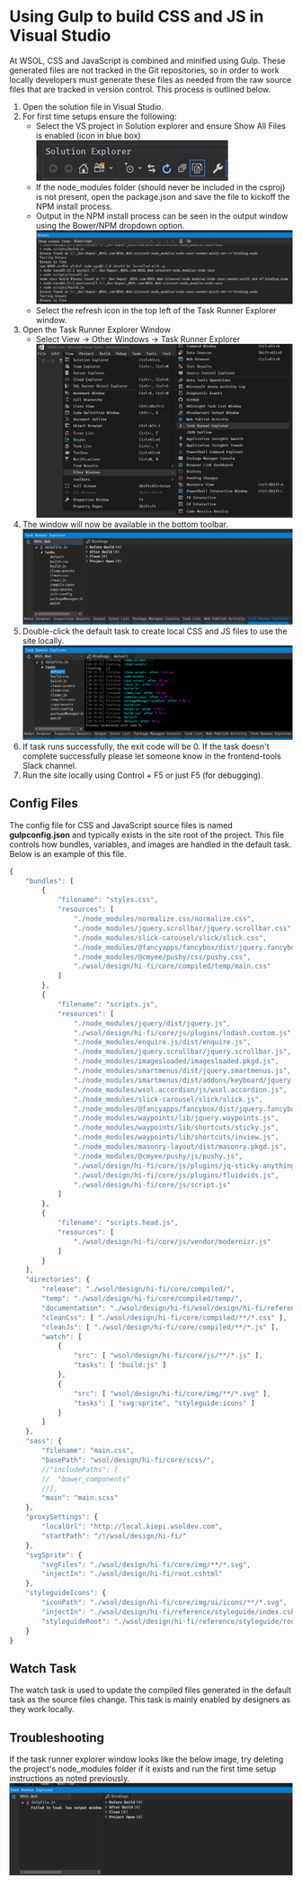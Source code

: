 # Using Gulp to build CSS and JS in Visual Studio
At WSOL, CSS and JavaScript is combined and minified using Gulp. These generated files are not tracked in the Git repositories, so in order to work locally developers must generate these files as needed from the raw source files that are tracked in version control. This process is outlined below.

1. Open the solution file in Visual Studio.
1. For first time setups ensure the following:
    * Select the VS project in Solution explorer and ensure Show All Files is enabled (icon in blue box)![Show All Files](https://raw.githubusercontent.com/websolutions/static-files/master/task-runner/solution-explorer-show-all-files.png)
    * If the node_modules folder (should never be included in the csproj) is not present, open the package.json and save the file to kickoff the NPM install process.
    * Output in the NPM install process can be seen in the output window using the Bower/NPM dropdown option.![Bower NPM](https://raw.githubusercontent.com/websolutions/static-files/master/task-runner/installing-node-modules.png)
    * Select the refresh icon in the top left of the Task Runner Explorer window.
1. Open the Task Runner Explorer Window
	* Select View -> Other Windows -> Task Runner Explorer
	![VS Image](https://raw.githubusercontent.com/websolutions/static-files/master/task-runner/task-runner-view-window.png)
1. The window will now be available in the bottom toolbar. ![VS Bottom Toolbar](https://raw.githubusercontent.com/websolutions/static-files/master/task-runner/task-runner-window.png)
1. Double-click the default task to create local CSS and JS files to use the site locally. ![Default Task Finished](https://raw.githubusercontent.com/websolutions/static-files/master/task-runner/task-runner-window-default-finished.png)
1. If task runs successfully, the exit code will be 0. If the task doesn't complete successfully please let someone know in the frontend-tools Slack channel.
1. Run the site locally using Control + F5 or just F5 (for debugging).

## Config Files
The config file for CSS and JavaScript source files is named **gulpconfig.json** and typically exists in the site root of the project. This file controls how bundles, variables, and images are handled in the default task. Below is an example of this file.

```js
{
    "bundles": [
        {
            "filename": "styles.css",
            "resources": [
                "./node_modules/normalize.css/normalize.css",
                "./node_modules/jquery.scrollbar/jquery.scrollbar.css",
                "./node_modules/slick-carousel/slick/slick.css",
                "./node_modules/@fancyapps/fancybox/dist/jquery.fancybox.css",
                "./node_modules/@cmyee/pushy/css/pushy.css",
                "./wsol/design/hi-fi/core/compiled/temp/main.css"
            ]
        },
        {
            "filename": "scripts.js",
            "resources": [
                "./node_modules/jquery/dist/jquery.js",
                "./wsol/design/hi-fi/core/js/plugins/lodash.custom.js",
                "./node_modules/enquire.js/dist/enquire.js",
                "./node_modules/jquery.scrollbar/jquery.scrollbar.js",
                "./node_modules/imagesloaded/imagesloaded.pkgd.js",
                "./node_modules/smartmenus/dist/jquery.smartmenus.js",
                "./node_modules/smartmenus/dist/addons/keyboard/jquery.smartmenus.keyboard.js",
                "./node_modules/wsol.accordion/js/wsol.accordion.js",
                "./node_modules/slick-carousel/slick/slick.js",
                "./node_modules/@fancyapps/fancybox/dist/jquery.fancybox.js",
                "./node_modules/waypoints/lib/jquery.waypoints.js",
                "./node_modules/waypoints/lib/shortcuts/sticky.js",
                "./node_modules/waypoints/lib/shortcuts/inview.js",
                "./node_modules/masonry-layout/dist/masonry.pkgd.js",
                "./node_modules/@cmyee/pushy/js/pushy.js",
                "./wsol/design/hi-fi/core/js/plugins/jq-sticky-anything.js",
                "./wsol/design/hi-fi/core/js/plugins/fluidvids.js",
                "./wsol/design/hi-fi/core/js/script.js"
            ]
        },
        {
            "filename": "scripts.head.js",
            "resources": [
                "./wsol/design/hi-fi/core/js/vendor/modernizr.js"
            ]
        }
    ],
    "directories": {
        "release": "./wsol/design/hi-fi/core/compiled/",
        "temp": "./wsol/design/hi-fi/core/compiled/temp/",
        "documentation": "./wsol/design/hi-fi/wsol/design/hi-fi/reference/",
        "cleanCss": [ "./wsol/design/hi-fi/core/compiled/**/*.css" ],
        "cleanJs": [ "./wsol/design/hi-fi/core/compiled/**/*.js" ],
        "watch": [
            {
                "src": [ "wsol/design/hi-fi/core/js/**/*.js" ],
                "tasks": [ "build:js" ]
            },
            {
                "src": [ "wsol/design/hi-fi/core/img/**/*.svg" ],
                "tasks": [ "svg:sprite", "styleguide:icons" ]
            }
        ]
    },
    "sass": {
        "filename": "main.css",
        "basePath": "wsol/design/hi-fi/core/scss/",
        //"includePaths": [
        //  "bower_components"
        //],
        "main": "main.scss"
    },
    "proxySettings": {
        "localUrl": "http://local.kiepi.wsoldev.com",
        "startPath": "/!/wsol/design/hi-fi/"
    },
    "svgSprite": {
        "svgFiles": "./wsol/design/hi-fi/core/img/**/*.svg",
        "injectIn": "./wsol/design/hi-fi/root.cshtml"
    },
    "styleguideIcons": {
        "iconPath": "./wsol/design/hi-fi/core/img/ui/icons/**/*.svg",
        "injectIn": "./wsol/design/hi-fi/reference/styleguide/index.cshtml",
        "styleguideRoot": "./wsol/design/hi-fi/reference/styleguide/root.cshtml"
    }
}
```

## Watch Task
The watch task is used to update the compiled files generated in the default task as the source files change. This task is mainly enabled by designers as they work locally.

## Troubleshooting
If the task runner explorer window looks like the below image, try deleting the project's node_modules folder if it exists and run the first time setup instructions as noted previously. ![Failed Task Runner](https://raw.githubusercontent.com/websolutions/static-files/master/task-runner/task-runner-node-missing.png)